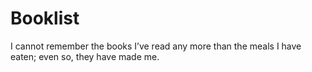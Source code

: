 # Booklist
I cannot remember the books I’ve read any more than the meals I have eaten; even so, they have made me.
